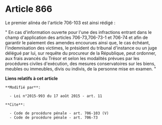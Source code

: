 # Article 866

Le premier alinéa de l'article 706-103 est ainsi rédigé : 

" En cas d'information ouverte pour l'une des infractions entrant dans le champ d'application des articles 706-73,706-73-1 et
706-74 et afin de garantir le paiement des amendes encourues ainsi que, le cas échéant, l'indemnisation des victimes, le
président du tribunal d'instance ou un juge délégué par lui, sur requête du procureur de la République, peut ordonner, aux
frais avancés du Trésor et selon les modalités prévues par les procédures civiles d'exécution, des mesures conservatoires sur
les biens, meubles ou immeubles, divis ou indivis, de la personne mise en examen. "

**Liens relatifs à cet article**

	**Modifié par**:

	  - Loi n°2015-993 du 17 août 2015 - art. 11

	**Cite**:

	  - Code de procédure pénale - art. 706-103 (V)
	  - Code de procédure pénale - art. 706-73
